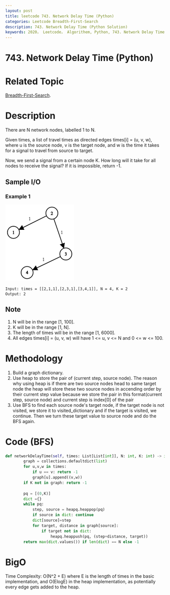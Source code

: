 ```yaml
---
layout: post
title: leetcode 743. Network Delay Time (Python)
categories: Leetcode Breadth-First-Search
description: 743. Network Delay Time (Python Solution)
keywords: 2020， Leetcode， Algorithem, Python, 743. Network Delay Time, zhenyu, Breadth-First-Search, BFS, Breadth First Search
---
```


# 743. Network Delay Time (Python)

# Related Topic
<a href="/categories/#Breadth-First-Search" target="_blank"> Breadth-First-Search</a>.

# Description
There are N network nodes, labelled 1 to N.

Given times, a list of travel times as directed edges times[i] = (u, v, w), where u is the source node, v is the target node, and w is the time it takes for a signal to travel from source to target.

Now, we send a signal from a certain node K. How long will it take for all nodes to receive the signal? If it is impossible, return -1.


## Sample I/O

### Example 1
![orange](/images/blog/931_example_1.png)
```
Input: times = [[2,1,1],[2,3,1],[3,4,1]], N = 4, K = 2
Output: 2
```

## Note
1. N will be in the range [1, 100].
2. K will be in the range [1, N].
3. The length of times will be in the range [1, 6000].
4. All edges times[i] = (u, v, w) will have 1 <= u, v <= N and 0 <= w <= 100.

# Methodology
1. Build a graph dictionary.
2. Use heap to store the pair of (current step, source node). The reason why using heap is if there are two source nodes head to same target node the heap will store these two source nodes in accending order by their current step value because we store the pair in this format(current step, source node) and current step is index[0] of the pair
3. Use BFS to find each source node's target node, if the target node is not visited, we store it to visited_dictionary and if the target is visited, we continue. Then we turn these target value to source node and do the BFS again.

# Code (BFS)
```python
def networkDelayTime(self, times: List[List[int]], N: int, K: int) -> int:
        graph = collections.defaultdict(list)
        for u,v,w in times:
            if u == v: return -1
            graph[u].append((v,w))
        if K not in graph: return -1
        
        pq = [(0,K)]
        dict ={}
        while pq:
            step, source = heapq.heappop(pq)
            if source in dict: continue
            dict[source]=step
            for target, distance in graph[source]:
                if target not in dict:
                    heapq.heappush(pq, (step+distance, target))
        return max(dict.values()) if len(dict) == N else -1
```
# BigO
Time Complexity: O(N^2 + E) where E is the length of times in the basic implementation, and O(ElogE) in the heap implementation, as potentially every edge gets added to the heap.
